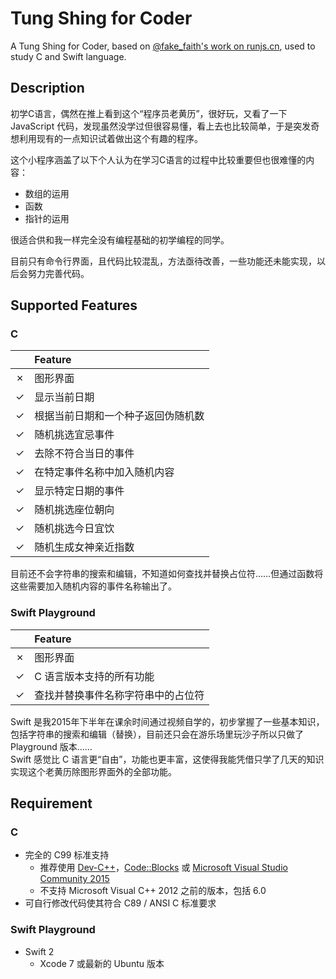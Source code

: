 # Tung Shing for Coder

A Tung Shing for Coder, based on [@fake_faith's work on runjs.cn](http://sandbox.runjs.cn/show/ydp3it7b), used to study C and Swift language.

## Description
初学C语言，偶然在推上看到这个“程序员老黄历”，很好玩，又看了一下 JavaScript 代码，发现虽然没学过但很容易懂，看上去也比较简单，于是突发奇想利用现有的一点知识试着做出这个有趣的程序。

这个小程序涵盖了以下个人认为在学习C语言的过程中比较重要但也很难懂的内容：

* 数组的运用
* 函数
* 指针的运用

很适合供和我一样完全没有编程基础的初学编程的同学。

目前只有命令行界面，且代码比较混乱，方法亟待改善，一些功能还未能实现，以后会努力完善代码。

## Supported Features
### C
|     | Feature
| --- | :---
| ✗   | 图形界面
| ✓   | 显示当前日期
| ✓   | 根据当前日期和一个种子返回伪随机数
| ✓   | 随机挑选宜忌事件
| ✓   | 去除不符合当日的事件
| ✓   | 在特定事件名称中加入随机内容
| ✓   | 显示特定日期的事件
| ✓   | 随机挑选座位朝向
| ✓   | 随机挑选今日宜饮
| ✓   | 随机生成女神亲近指数

目前还不会字符串的搜索和编辑，不知道如何查找并替换占位符……但通过函数将这些需要加入随机内容的事件名称输出了。

### Swift Playground
|     | Feature
| --- | :---
| ✗   | 图形界面
| ✓   | C 语言版本支持的所有功能
| ✓   | 查找并替换事件名称字符串中的占位符

Swift 是我2015年下半年在课余时间通过视频自学的，初步掌握了一些基本知识，包括字符串的搜索和编辑（替换），目前还只会在游乐场里玩沙子所以只做了 Playground 版本……  
Swift 感觉比 C 语言更“自由”，功能也更丰富，这使得我能凭借只学了几天的知识实现这个老黄历除图形界面外的全部功能。

## Requirement
### C
* 完全的 C99 标准支持
    * 推荐使用 [Dev-C++](https://sourceforge.net/projects/orwelldevcpp/)，[Code::Blocks](http://www.codeblocks.org) 或 [Microsoft Visual Studio Community 2015](https://www.visualstudio.com/zh-cn/dn469161)
    * 不支持 Microsoft Visual C++ 2012 之前的版本，包括 6.0
* 可自行修改代码使其符合 C89 / ANSI C 标准要求

### Swift Playground
* Swift 2
    * Xcode 7 或最新的 Ubuntu 版本
